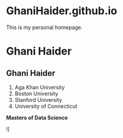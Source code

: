 # GhaniHaider.github.io
This is my personal homepage.

# Ghani Haider

## Ghani Haider

1. Aga Khan University 
2. Boston University
3. Stanford University
4. University of Connecticut

**Masters of Data Science**

![
